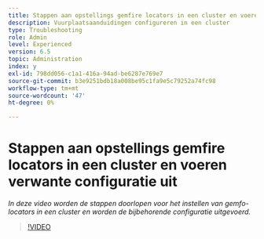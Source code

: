 ```yaml
---
title: Stappen aan opstellings gemfire locators in een cluster en voeren verwante configuratie uit
description: Vuurplaatsaanduidingen configureren in een cluster
type: Troubleshooting
role: Admin
level: Experienced
version: 6.5
topic: Administration
index: y
exl-id: 798dd056-c1a1-416a-94ad-be6287e769e7
source-git-commit: b3e9251bdb18a008be95c1fa9e5c79252a74fc98
workflow-type: tm+mt
source-wordcount: '47'
ht-degree: 0%

---
```


# Stappen aan opstellings gemfire locators in een cluster en voeren verwante configuratie uit

*In deze video worden de stappen doorlopen voor het instellen van gemfo-locators in een cluster en worden de bijbehorende configuratie uitgevoerd.*

>[!VIDEO](https://video.tv.adobe.com/v/335544?quality=12&learn=on)
